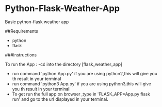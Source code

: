 # Python-Flask-Weather-App

Basic python-flask weather app

##Requirements

- python
- flask

###Instructions

To run the App :
-cd into the directory [flask_weather_app]

- run command 'python App.py' if you are using python2,this will give you th result in your terminal
- run command 'python3 App.py' if you are using python3,this will give you th result in your terminal
- To get run the full app on browser ,type in 'FLASK_APP=App.py flask run' and go to the url displayed in your terminal.
